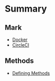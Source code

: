 # Summary

## Mark

* [Docker](README.md)
* [CircleCI](circleci.md)

## Methods

* [Defining Methods](methods.md)

